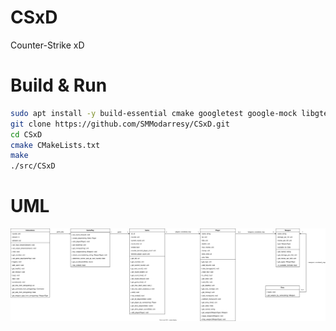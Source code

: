 # CSxD
Counter-Strike xD

# Build & Run

```sh
sudo apt install -y build-essential cmake googletest google-mock libgtest-dev libgmock-dev nlohmann-json3-dev
git clone https://github.com/SMModarresy/CSxD.git
cd CSxD
cmake CMakeLists.txt
make
./src/CSxD
```

# UML
![UML Diagram](CSxD.drawio.svg)
